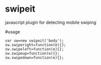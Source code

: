 # swipeit
javascript plugin  for detecting mobile swiping

#usage

```
var sw=new swipeit('body');
sw.swiperight=function(e){};
sw.swipeleft=function(e){};
sw.swipeup=function(e){};
sw.swipedown=function(e){};
```

